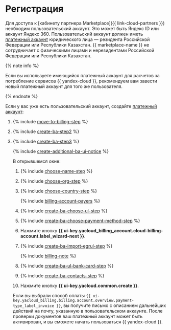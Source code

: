 # Регистрация

Для доступа к [кабинету партнера Marketplace]({{ link-cloud-partners }}) необходим пользовательский аккаунт. Это может быть Яндекс ID или аккаунт Яндекс 360. Пользовательский аккаунт должен иметь [платежный аккаунт](../../billing/concepts/billing-account.md#ba-types) юридического лица — резидента Российской Федерации или Республики Казахстан. {{ marketplace-name }} не сотрудничает с физическими лицами и нерезидентами Российской Федерации или Республики Казахстан. 

{% note info %}

Если вы используете имеющийся платежный аккаунт для расчетов за потребление сервисов {{ yandex-cloud }}, рекомендуем вам завести новый платежный аккаунт для того же пользователя.

{% endnote %}

Если у вас уже есть пользовательский аккаунт, создайте [платежный аккаунт](../../billing/concepts/billing-account.md):

1. {% include [move-to-billing-step](../../billing/_includes/move-to-billing-step.md) %}
1. {% include [create-ba-step2](../../billing/_includes/create-ba-step2.md) %}
1. {% include [create-ba-step3](../../billing/_includes/create-ba-step3.md) %}

   {% include [create-additional-ba-ui-notice](../../billing/_includes/create-additional-ba-ui-notice.md) %}

   В открывшемся окне:

   1. {% include [choose-name-step](../../billing/_includes/choose-name-step.md) %}
   1. {% include [choose-org-step](../../billing/_includes/choose-org-step.md) %}
   1. {% include [choose-country-step](../../billing/_includes/choose-country-step.md) %}

      {% include [billing-account-payers](../../billing/_includes/billing-account-payers.md) %}

   1. {% include [create-ba-choose-ul-step](../../billing/_includes/create-ba-choose-ul-step.md) %}
   1. {% include [create-ba-choose-payment-method-step](../../billing/_includes/create-ba-choose-payment-method-step.md) %}
   1. Нажмите кнопку **{{ ui-key.yacloud_billing_account.cloud-billing-account.label_wizard-next }}**.
   1. {% include [create-ba-import-egrul-step](../../billing/_includes/create-ba-import-egrul-step.md) %}

      {% include [billing-note](../../_includes/marketplace/billing-note.md) %}

   1. {% include [create-ba-ul-bank-card-step](../../billing/_includes/create-ba-ul-bank-card-step.md) %}
   1. {% include [create-ba-contacts-step](../../billing/_includes/create-ba-contacts-step.md) %}
   1. Нажмите кнопку **{{ ui-key.yacloud.common.create }}**.

   Если вы выбрали способ оплаты `{{ ui-key.yacloud_billing.billing.account.overview.payment-type_label_invoice }}`, вы получите письмо с описанием дальнейших действий на почту, указанную в пользовательском аккаунте. После проверки документов ваш платежный аккаунт может быть активирован, и вы сможете начать пользоваться {{ yandex-cloud }}.